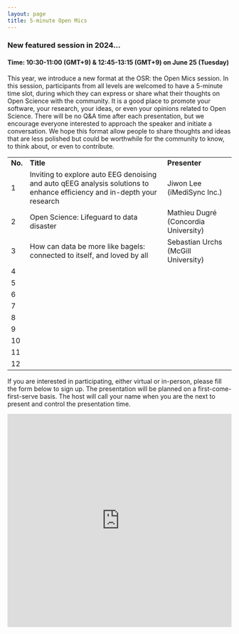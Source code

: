 ```yaml
---
layout: page
title: 5-minute Open Mics
---
```


### New featured session in 2024...
#### Time: 10:30-11:00 (GMT+9) & 12:45-13:15 (GMT+9) on June 25 (Tuesday)

This year, we introduce a new format at the OSR: the Open Mics session. In this session, participants from all levels are welcomed to have a 5-minute time slot, during which they can express or share what their thoughts on Open Science with the community. It is a good place to promote your software, your research, your ideas, or even your opinions related to Open Science. There will be no Q&A time after each presentation, but we encourage everyone interested to approach the speaker and initiate a conversation. We hope this format allow people to share thoughts and ideas that are less polished but could be worthwhile for the community to know, to think about, or even to contribute.

<table class="osr-schedule">
            <tr>
                <td><b>No.</b></td>
                <td><b>Title</b></td>
                <td><b>Presenter</b></td>
            </tr>
            <tr>
                <td>1</td>
                <td>Inviting to explore auto EEG denoising and auto qEEG analysis solutions to enhance efficiency and in-depth your research</td>
                <td>Jiwon Lee (iMediSync Inc.)</td>
            </tr>
            <tr>
                <td>2</td>
                <td>Open Science: Lifeguard to data disaster</td>
                <td>Mathieu Dugré (Concordia University)</td>
            </tr>
            <tr>
                <td>3</td>
                <td>How can data be more like bagels: connected to itself, and loved by all</td>
                <td>Sebastian Urchs (McGill University)</td>
            </tr>
            <tr>
                <td>4</td>
                <td></td>
                <td></td>
            </tr>
            <tr>
                <td>5</td>
                <td></td>
                <td></td>
            </tr>
            <tr>
                <td>6</td>
                <td></td>
                <td></td>
            </tr>
            <tr>
                <td>7</td>
                <td></td>
                <td></td>
            </tr>
            <tr>
                <td>8</td>
                <td></td>
                <td></td>
            </tr>
            <tr>
                <td>9</td>
                <td></td>
                <td></td>
            </tr>
            <tr>
                <td>10</td>
                <td></td>
                <td></td>
            </tr>
            <tr>
                <td>11</td>
                <td></td>
                <td></td>
            </tr>
            <tr>
                <td>12</td>
                <td></td>
                <td></td>
            </tr>
         </table>

If you are interested in participating, either virtual or in-person, please fill the form below to sign up. The presentation will be planned on a first-come-first-serve basis. The host will call your name when you are the next to present and control the presentation time.

<iframe width="640px" height="480px" src="https://forms.office.com/Pages/ResponsePage.aspx?id=DQSIkWdsW0yxEjajBLZtrQAAAAAAAAAAAAMAAC9pqdJUMUxUMlk3UVhFNERWSFIzQzlEWktRMFdUNC4u&embed=true" frameborder="0" marginwidth="0" marginheight="0" style="border: none; max-width:100%; max-height:100vh" allowfullscreen webkitallowfullscreen mozallowfullscreen msallowfullscreen> </iframe>